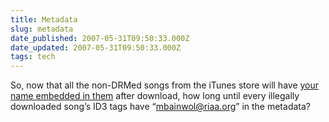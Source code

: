 ```yaml
---
title: Metadata
slug: metadata
date_published: 2007-05-31T09:50:33.000Z
date_updated: 2007-05-31T09:50:33.000Z
tags: tech
---
```


So, now that all the non-DRMed songs from the iTunes store will have [your name embedded in them](http://gizmodo.com/gadgets/sorry%2C-pirates/drm+free-itunes-songs-have-embedded-user-info-264574.php) after download, how long until every illegally downloaded song’s ID3 tags have “mbainwol@riaa.org” in the metadata?
